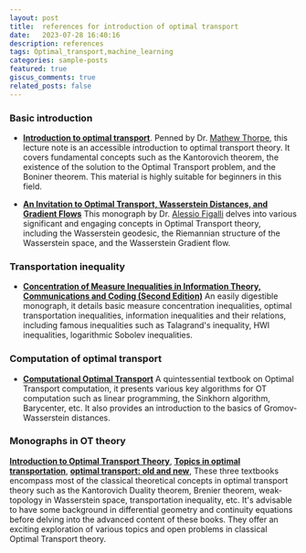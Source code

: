 ```yaml
---
layout: post
title:  references for introduction of optimal transport
date:   2023-07-28 16:40:16
description: references
tags: Optimal_transport,machine_learning
categories: sample-posts
featured: true
giscus_comments: true
related_posts: false
---
```


### Basic introduction  
- [**Introduction to optimal transport**](https://www.damtp.cam.ac.uk/research/cia/files/teaching/Optimal_Transport_Notes.pdf). 
  Penned by Dr. [Mathew Thorpe](https://www.matthewthorpe.co.uk), this lecture note is an accessible introduction to optimal transport theory. It covers fundamental concepts such as the Kantorovich theorem, the existence of the solution to the Optimal Transport problem, and the Boniner theorem. This material is highly suitable for beginners in this field.

- [**An Invitation to Optimal Transport, Wasserstein Distances, and Gradient Flows**](https://ems.press/books/etb/190) 
  This monograph by Dr. [Alessio Figalli](https://people.math.ethz.ch/~afigalli/) delves into various significant and engaging concepts in Optimal Transport theory, including the Wasserstein geodesic, the Riemannian structure of the Wasserstein space, and the Wasserstein Gradient flow.


### Transportation inequality 
- [**Concentration of Measure Inequalities in Information Theory, Communications and Coding (Second Edition)**](https://arxiv.org/abs/1212.4663) 
  An easily digestible monograph, it details basic measure concentration inequalities, optimal transportation inequalities, information inequalities and their relations, including famous inequalities such as Talagrand's inequality, HWI inequalities, logarithmic Sobolev inequalities.

### Computation of optimal transport 
- [**Computational Optimal Transport**](https://arxiv.org/abs/1803.00567)
  A quintessential textbook on Optimal Transport computation, it presents various key algorithms for OT computation such as linear programming, the Sinkhorn algorithm, Barycenter, etc. It also provides an introduction to the basics of Gromov-Wasserstein distances.


### Monographs in OT theory 
[**Introduction to Optimal Transport Theory**](https://arxiv.org/abs/1009.3856), 
[**Topics in optimal transportation**](https://bookstore.ams.org/gsm-58), 
[**optimal transport: old and new**](https://link.springer.com/book/10.1007/978-3-540-71050-9),
These three textbooks encompass most of the classical theoretical concepts in optimal transport theory such as the Kantorovich Duality theorem, Brenier theorem, weak-topology in Wasserstein space, transportation inequality, etc. It's advisable to have some background in differential geometry and continuity equations before delving into the advanced content of these books. They offer an exciting exploration of various topics and open problems in classical Optimal Transport theory.

